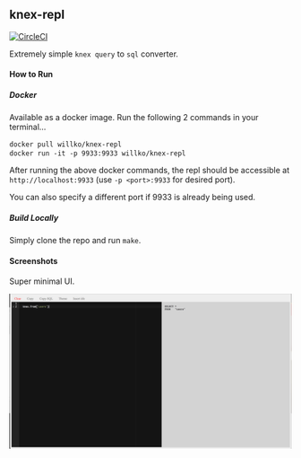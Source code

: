 ## knex-repl

[![CircleCI](https://circleci.com/null/William-Olson/knex-repl/tree/master.svg?style=svg)](https://circleci.com/null/William-Olson/knex-repl/tree/master)

Extremely simple `knex query` to `sql` converter.


#### How to Run

##### Docker

Available as a docker image. Run the following 2 commands in your terminal...

```
docker pull willko/knex-repl
docker run -it -p 9933:9933 willko/knex-repl
```

After running the above docker commands, the repl should be
accessible at `http://localhost:9933` (use `-p <port>:9933` for desired port).

You can also specify a different port if 9933 is already being used.

##### Build Locally

Simply clone the repo and run `make`.

#### Screenshots

Super minimal UI.

![alt-text][ex-img]


[ex-img]: ./screenshots/ex-img.png
